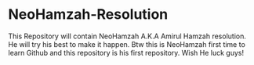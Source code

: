 # NeoHamzah-Resolution
This Repository will contain NeoHamzah A.K.A Amirul Hamzah resolution. He will try his best to make it happen. Btw this is NeoHamzah first time to learn Github and this repository is his first repository. Wish He luck guys!
